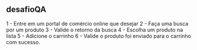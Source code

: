 ## desafioQA

1 - Entre em um portal de comércio online que desejar
2 - Faça uma busca por um produto 
3 - Valide o retorno da busca 
4 - Escolha um produto na lista 
5 - Adicione o carrinho 
6 - Valide o produto foi enviado para o carrinho com sucesso.
